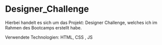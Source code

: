 # Designer_Challenge

Hierbei handelt es sich um das Projekt: Designer Challenge, welches ich im Rahmen des Bootcamps erstellt habe.

Verwendete Technologien: HTML, CSS , JS

